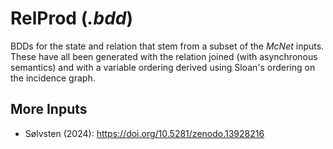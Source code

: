 # RelProd (*.bdd*)

BDDs for the state and relation that stem from a subset of the *McNet* inputs.
These have all been generated with the relation joined (with asynchronous
semantics) and with a variable ordering derived using Sloan's ordering on the
incidence graph.

## More Inputs

- Sølvsten (2024): https://doi.org/10.5281/zenodo.13928216
